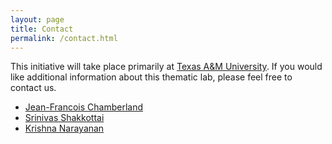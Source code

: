 ```yaml
---
layout: page
title: Contact
permalink: /contact.html
---
```


This initiative will take place primarily at [Texas A&M University](https://www.tamu.edu/).
If you would like additional information about this thematic lab, please feel free to contact us.

* [Jean-Francois Chamberland](https://people.engr.tamu.edu/chmbrlnd/index.html)
* [Srinivas Shakkottai](https://cesg.tamu.edu/people-2/faculty/srinivas-shakkottai/)
* [Krishna Narayanan](http://krishnanarayanan.wikidot.com/)
